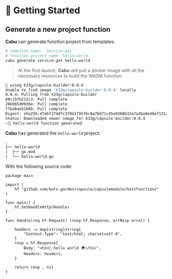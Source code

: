 # 🚀 Getting Started

## Generate a new project function

**Cabu** can generate function project from templates:

```bash
# template name: `service-get`
# function project name `hello-world`
cabu generate service-get hello-world
```
> At the first launch, **Cabu** will pull a docker image with all the necessary resources to build the WASM function.
```bash
🐳 using k33g/capsule-builder:0.0.4
Unable to find image 'k33g/capsule-builder:0.0.4' locally
0.0.4: Pulling from k33g/capsule-builder
68c15fb212c3: Pull complete
28b965d0936e: Pull complete
f7ba6ae51b0b: Pull complete
Digest: sha256:47ebf274d7c378d1795f6c8a78d71c45e8368b33a7a3ba8e48ef131a08fd9ac4
Status: Downloaded newer image for k33g/capsule-builder:0.0.4
✅🙂 hello-world function generated
```

**Cabu** has generated the `hello-world` project:

```bash
.
├── hello-world
│  ├── go.mod
│  └── hello-world.go
```

With the following source code:
```golang
package main

import (
	hf "github.com/bots-garden/capsule/capsulemodule/hostfunctions"
)

func main() {
	hf.SetHandleHttp(Handle)
}

func Handle(req hf.Request) (resp hf.Response, errResp error) {

	headers := map[string]string{
		"Content-Type": "text/html; charset=utf-8",
	}
	resp = hf.Response{
		Body: "<h1>👋 hello world 🌍</h1>",
		Headers: headers,
	}

	return resp , nil
}
```
